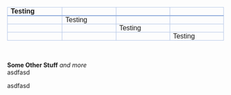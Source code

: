 <html xmlns:o="urn:schemas-microsoft-com:office:office"
xmlns:w="urn:schemas-microsoft-com:office:word"
xmlns:m="http://schemas.microsoft.com/office/2004/12/omml"
xmlns="http://www.w3.org/TR/REC-html40">

<head>
<meta http-equiv=Content-Type content="text/html; charset=utf-8">
<meta name=ProgId content=Word.Document>
<meta name=Generator content="Microsoft Word 15">
<meta name=Originator content="Microsoft Word 15">
<link rel=File-List href="Testing.fld/filelist.xml">
<!--[if gte mso 9]><xml>
 <o:DocumentProperties>
  <o:Author>Microsoft Office User</o:Author>
  <o:LastAuthor>Microsoft Office User</o:LastAuthor>
  <o:Revision>1</o:Revision>
  <o:TotalTime>2</o:TotalTime>
  <o:Created>2019-12-06T11:23:00Z</o:Created>
  <o:LastSaved>2019-12-06T11:25:00Z</o:LastSaved>
  <o:Pages>1</o:Pages>
  <o:Words>7</o:Words>
  <o:Characters>42</o:Characters>
  <o:Lines>1</o:Lines>
  <o:Paragraphs>1</o:Paragraphs>
  <o:CharactersWithSpaces>48</o:CharactersWithSpaces>
  <o:Version>16.00</o:Version>
 </o:DocumentProperties>
 <o:OfficeDocumentSettings>
  <o:AllowPNG/>
 </o:OfficeDocumentSettings>
</xml><![endif]-->
<link rel=dataStoreItem href="Testing.fld/item0001.xml"
target="Testing.fld/props002.xml">
<link rel=dataStoreItem href="Testing.fld/item0003.xml"
target="Testing.fld/props004.xml">
<link rel=dataStoreItem href="Testing.fld/item0005.xml"
target="Testing.fld/props006.xml">
<link rel=themeData href="Testing.fld/themedata.thmx">
<link rel=colorSchemeMapping href="Testing.fld/colorschememapping.xml">
<!--[if gte mso 9]><xml>
 <w:WordDocument>
  <w:SpellingState>Clean</w:SpellingState>
  <w:GrammarState>Clean</w:GrammarState>
  <w:TrackMoves>false</w:TrackMoves>
  <w:TrackFormatting/>
  <w:PunctuationKerning/>
  <w:ValidateAgainstSchemas/>
  <w:SaveIfXMLInvalid>false</w:SaveIfXMLInvalid>
  <w:IgnoreMixedContent>false</w:IgnoreMixedContent>
  <w:AlwaysShowPlaceholderText>false</w:AlwaysShowPlaceholderText>
  <w:DoNotPromoteQF/>
  <w:LidThemeOther>EN-US</w:LidThemeOther>
  <w:LidThemeAsian>X-NONE</w:LidThemeAsian>
  <w:LidThemeComplexScript>X-NONE</w:LidThemeComplexScript>
  <w:Compatibility>
   <w:BreakWrappedTables/>
   <w:SnapToGridInCell/>
   <w:WrapTextWithPunct/>
   <w:UseAsianBreakRules/>
   <w:DontGrowAutofit/>
   <w:SplitPgBreakAndParaMark/>
   <w:EnableOpenTypeKerning/>
   <w:DontFlipMirrorIndents/>
   <w:OverrideTableStyleHps/>
  </w:Compatibility>
  <m:mathPr>
   <m:mathFont m:val="Cambria Math"/>
   <m:brkBin m:val="before"/>
   <m:brkBinSub m:val="&#45;-"/>
   <m:smallFrac m:val="off"/>
   <m:dispDef/>
   <m:lMargin m:val="0"/>
   <m:rMargin m:val="0"/>
   <m:defJc m:val="centerGroup"/>
   <m:wrapIndent m:val="1440"/>
   <m:intLim m:val="subSup"/>
   <m:naryLim m:val="undOvr"/>
  </m:mathPr></w:WordDocument>
</xml><![endif]--><!--[if gte mso 9]><xml>
 <w:LatentStyles DefLockedState="false" DefUnhideWhenUsed="false"
  DefSemiHidden="false" DefQFormat="false" DefPriority="99"
  LatentStyleCount="376">
  <w:LsdException Locked="false" Priority="0" QFormat="true" Name="Normal"/>
  <w:LsdException Locked="false" Priority="9" QFormat="true" Name="heading 1"/>
  <w:LsdException Locked="false" Priority="9" SemiHidden="true"
   UnhideWhenUsed="true" QFormat="true" Name="heading 2"/>
  <w:LsdException Locked="false" Priority="9" SemiHidden="true"
   UnhideWhenUsed="true" QFormat="true" Name="heading 3"/>
  <w:LsdException Locked="false" Priority="9" SemiHidden="true"
   UnhideWhenUsed="true" QFormat="true" Name="heading 4"/>
  <w:LsdException Locked="false" Priority="9" SemiHidden="true"
   UnhideWhenUsed="true" QFormat="true" Name="heading 5"/>
  <w:LsdException Locked="false" Priority="9" SemiHidden="true"
   UnhideWhenUsed="true" QFormat="true" Name="heading 6"/>
  <w:LsdException Locked="false" Priority="9" SemiHidden="true"
   UnhideWhenUsed="true" QFormat="true" Name="heading 7"/>
  <w:LsdException Locked="false" Priority="9" SemiHidden="true"
   UnhideWhenUsed="true" QFormat="true" Name="heading 8"/>
  <w:LsdException Locked="false" Priority="9" SemiHidden="true"
   UnhideWhenUsed="true" QFormat="true" Name="heading 9"/>
  <w:LsdException Locked="false" SemiHidden="true" UnhideWhenUsed="true"
   Name="index 1"/>
  <w:LsdException Locked="false" SemiHidden="true" UnhideWhenUsed="true"
   Name="index 2"/>
  <w:LsdException Locked="false" SemiHidden="true" UnhideWhenUsed="true"
   Name="index 3"/>
  <w:LsdException Locked="false" SemiHidden="true" UnhideWhenUsed="true"
   Name="index 4"/>
  <w:LsdException Locked="false" SemiHidden="true" UnhideWhenUsed="true"
   Name="index 5"/>
  <w:LsdException Locked="false" SemiHidden="true" UnhideWhenUsed="true"
   Name="index 6"/>
  <w:LsdException Locked="false" SemiHidden="true" UnhideWhenUsed="true"
   Name="index 7"/>
  <w:LsdException Locked="false" SemiHidden="true" UnhideWhenUsed="true"
   Name="index 8"/>
  <w:LsdException Locked="false" SemiHidden="true" UnhideWhenUsed="true"
   Name="index 9"/>
  <w:LsdException Locked="false" Priority="39" SemiHidden="true"
   UnhideWhenUsed="true" Name="toc 1"/>
  <w:LsdException Locked="false" Priority="39" SemiHidden="true"
   UnhideWhenUsed="true" Name="toc 2"/>
  <w:LsdException Locked="false" Priority="39" SemiHidden="true"
   UnhideWhenUsed="true" Name="toc 3"/>
  <w:LsdException Locked="false" Priority="39" SemiHidden="true"
   UnhideWhenUsed="true" Name="toc 4"/>
  <w:LsdException Locked="false" Priority="39" SemiHidden="true"
   UnhideWhenUsed="true" Name="toc 5"/>
  <w:LsdException Locked="false" Priority="39" SemiHidden="true"
   UnhideWhenUsed="true" Name="toc 6"/>
  <w:LsdException Locked="false" Priority="39" SemiHidden="true"
   UnhideWhenUsed="true" Name="toc 7"/>
  <w:LsdException Locked="false" Priority="39" SemiHidden="true"
   UnhideWhenUsed="true" Name="toc 8"/>
  <w:LsdException Locked="false" Priority="39" SemiHidden="true"
   UnhideWhenUsed="true" Name="toc 9"/>
  <w:LsdException Locked="false" SemiHidden="true" UnhideWhenUsed="true"
   Name="Normal Indent"/>
  <w:LsdException Locked="false" SemiHidden="true" UnhideWhenUsed="true"
   Name="footnote text"/>
  <w:LsdException Locked="false" SemiHidden="true" UnhideWhenUsed="true"
   Name="annotation text"/>
  <w:LsdException Locked="false" SemiHidden="true" UnhideWhenUsed="true"
   Name="header"/>
  <w:LsdException Locked="false" SemiHidden="true" UnhideWhenUsed="true"
   Name="footer"/>
  <w:LsdException Locked="false" SemiHidden="true" UnhideWhenUsed="true"
   Name="index heading"/>
  <w:LsdException Locked="false" Priority="35" SemiHidden="true"
   UnhideWhenUsed="true" QFormat="true" Name="caption"/>
  <w:LsdException Locked="false" SemiHidden="true" UnhideWhenUsed="true"
   Name="table of figures"/>
  <w:LsdException Locked="false" SemiHidden="true" UnhideWhenUsed="true"
   Name="envelope address"/>
  <w:LsdException Locked="false" SemiHidden="true" UnhideWhenUsed="true"
   Name="envelope return"/>
  <w:LsdException Locked="false" SemiHidden="true" UnhideWhenUsed="true"
   Name="footnote reference"/>
  <w:LsdException Locked="false" SemiHidden="true" UnhideWhenUsed="true"
   Name="annotation reference"/>
  <w:LsdException Locked="false" SemiHidden="true" UnhideWhenUsed="true"
   Name="line number"/>
  <w:LsdException Locked="false" SemiHidden="true" UnhideWhenUsed="true"
   Name="page number"/>
  <w:LsdException Locked="false" SemiHidden="true" UnhideWhenUsed="true"
   Name="endnote reference"/>
  <w:LsdException Locked="false" SemiHidden="true" UnhideWhenUsed="true"
   Name="endnote text"/>
  <w:LsdException Locked="false" SemiHidden="true" UnhideWhenUsed="true"
   Name="table of authorities"/>
  <w:LsdException Locked="false" SemiHidden="true" UnhideWhenUsed="true"
   Name="macro"/>
  <w:LsdException Locked="false" SemiHidden="true" UnhideWhenUsed="true"
   Name="toa heading"/>
  <w:LsdException Locked="false" SemiHidden="true" UnhideWhenUsed="true"
   Name="List"/>
  <w:LsdException Locked="false" SemiHidden="true" UnhideWhenUsed="true"
   Name="List Bullet"/>
  <w:LsdException Locked="false" SemiHidden="true" UnhideWhenUsed="true"
   Name="List Number"/>
  <w:LsdException Locked="false" SemiHidden="true" UnhideWhenUsed="true"
   Name="List 2"/>
  <w:LsdException Locked="false" SemiHidden="true" UnhideWhenUsed="true"
   Name="List 3"/>
  <w:LsdException Locked="false" SemiHidden="true" UnhideWhenUsed="true"
   Name="List 4"/>
  <w:LsdException Locked="false" SemiHidden="true" UnhideWhenUsed="true"
   Name="List 5"/>
  <w:LsdException Locked="false" SemiHidden="true" UnhideWhenUsed="true"
   Name="List Bullet 2"/>
  <w:LsdException Locked="false" SemiHidden="true" UnhideWhenUsed="true"
   Name="List Bullet 3"/>
  <w:LsdException Locked="false" SemiHidden="true" UnhideWhenUsed="true"
   Name="List Bullet 4"/>
  <w:LsdException Locked="false" SemiHidden="true" UnhideWhenUsed="true"
   Name="List Bullet 5"/>
  <w:LsdException Locked="false" SemiHidden="true" UnhideWhenUsed="true"
   Name="List Number 2"/>
  <w:LsdException Locked="false" SemiHidden="true" UnhideWhenUsed="true"
   Name="List Number 3"/>
  <w:LsdException Locked="false" SemiHidden="true" UnhideWhenUsed="true"
   Name="List Number 4"/>
  <w:LsdException Locked="false" SemiHidden="true" UnhideWhenUsed="true"
   Name="List Number 5"/>
  <w:LsdException Locked="false" Priority="10" QFormat="true" Name="Title"/>
  <w:LsdException Locked="false" SemiHidden="true" UnhideWhenUsed="true"
   Name="Closing"/>
  <w:LsdException Locked="false" SemiHidden="true" UnhideWhenUsed="true"
   Name="Signature"/>
  <w:LsdException Locked="false" Priority="1" SemiHidden="true"
   UnhideWhenUsed="true" Name="Default Paragraph Font"/>
  <w:LsdException Locked="false" SemiHidden="true" UnhideWhenUsed="true"
   Name="Body Text"/>
  <w:LsdException Locked="false" SemiHidden="true" UnhideWhenUsed="true"
   Name="Body Text Indent"/>
  <w:LsdException Locked="false" SemiHidden="true" UnhideWhenUsed="true"
   Name="List Continue"/>
  <w:LsdException Locked="false" SemiHidden="true" UnhideWhenUsed="true"
   Name="List Continue 2"/>
  <w:LsdException Locked="false" SemiHidden="true" UnhideWhenUsed="true"
   Name="List Continue 3"/>
  <w:LsdException Locked="false" SemiHidden="true" UnhideWhenUsed="true"
   Name="List Continue 4"/>
  <w:LsdException Locked="false" SemiHidden="true" UnhideWhenUsed="true"
   Name="List Continue 5"/>
  <w:LsdException Locked="false" SemiHidden="true" UnhideWhenUsed="true"
   Name="Message Header"/>
  <w:LsdException Locked="false" Priority="11" QFormat="true" Name="Subtitle"/>
  <w:LsdException Locked="false" SemiHidden="true" UnhideWhenUsed="true"
   Name="Salutation"/>
  <w:LsdException Locked="false" SemiHidden="true" UnhideWhenUsed="true"
   Name="Date"/>
  <w:LsdException Locked="false" SemiHidden="true" UnhideWhenUsed="true"
   Name="Body Text First Indent"/>
  <w:LsdException Locked="false" SemiHidden="true" UnhideWhenUsed="true"
   Name="Body Text First Indent 2"/>
  <w:LsdException Locked="false" SemiHidden="true" UnhideWhenUsed="true"
   Name="Note Heading"/>
  <w:LsdException Locked="false" SemiHidden="true" UnhideWhenUsed="true"
   Name="Body Text 2"/>
  <w:LsdException Locked="false" SemiHidden="true" UnhideWhenUsed="true"
   Name="Body Text 3"/>
  <w:LsdException Locked="false" SemiHidden="true" UnhideWhenUsed="true"
   Name="Body Text Indent 2"/>
  <w:LsdException Locked="false" SemiHidden="true" UnhideWhenUsed="true"
   Name="Body Text Indent 3"/>
  <w:LsdException Locked="false" SemiHidden="true" UnhideWhenUsed="true"
   Name="Block Text"/>
  <w:LsdException Locked="false" SemiHidden="true" UnhideWhenUsed="true"
   Name="Hyperlink"/>
  <w:LsdException Locked="false" SemiHidden="true" UnhideWhenUsed="true"
   Name="FollowedHyperlink"/>
  <w:LsdException Locked="false" Priority="22" QFormat="true" Name="Strong"/>
  <w:LsdException Locked="false" Priority="20" QFormat="true" Name="Emphasis"/>
  <w:LsdException Locked="false" SemiHidden="true" UnhideWhenUsed="true"
   Name="Document Map"/>
  <w:LsdException Locked="false" SemiHidden="true" UnhideWhenUsed="true"
   Name="Plain Text"/>
  <w:LsdException Locked="false" SemiHidden="true" UnhideWhenUsed="true"
   Name="E-mail Signature"/>
  <w:LsdException Locked="false" SemiHidden="true" UnhideWhenUsed="true"
   Name="HTML Top of Form"/>
  <w:LsdException Locked="false" SemiHidden="true" UnhideWhenUsed="true"
   Name="HTML Bottom of Form"/>
  <w:LsdException Locked="false" SemiHidden="true" UnhideWhenUsed="true"
   Name="Normal (Web)"/>
  <w:LsdException Locked="false" SemiHidden="true" UnhideWhenUsed="true"
   Name="HTML Acronym"/>
  <w:LsdException Locked="false" SemiHidden="true" UnhideWhenUsed="true"
   Name="HTML Address"/>
  <w:LsdException Locked="false" SemiHidden="true" UnhideWhenUsed="true"
   Name="HTML Cite"/>
  <w:LsdException Locked="false" SemiHidden="true" UnhideWhenUsed="true"
   Name="HTML Code"/>
  <w:LsdException Locked="false" SemiHidden="true" UnhideWhenUsed="true"
   Name="HTML Definition"/>
  <w:LsdException Locked="false" SemiHidden="true" UnhideWhenUsed="true"
   Name="HTML Keyboard"/>
  <w:LsdException Locked="false" SemiHidden="true" UnhideWhenUsed="true"
   Name="HTML Preformatted"/>
  <w:LsdException Locked="false" SemiHidden="true" UnhideWhenUsed="true"
   Name="HTML Sample"/>
  <w:LsdException Locked="false" SemiHidden="true" UnhideWhenUsed="true"
   Name="HTML Typewriter"/>
  <w:LsdException Locked="false" SemiHidden="true" UnhideWhenUsed="true"
   Name="HTML Variable"/>
  <w:LsdException Locked="false" SemiHidden="true" UnhideWhenUsed="true"
   Name="Normal Table"/>
  <w:LsdException Locked="false" SemiHidden="true" UnhideWhenUsed="true"
   Name="annotation subject"/>
  <w:LsdException Locked="false" SemiHidden="true" UnhideWhenUsed="true"
   Name="No List"/>
  <w:LsdException Locked="false" SemiHidden="true" UnhideWhenUsed="true"
   Name="Outline List 1"/>
  <w:LsdException Locked="false" SemiHidden="true" UnhideWhenUsed="true"
   Name="Outline List 2"/>
  <w:LsdException Locked="false" SemiHidden="true" UnhideWhenUsed="true"
   Name="Outline List 3"/>
  <w:LsdException Locked="false" SemiHidden="true" UnhideWhenUsed="true"
   Name="Table Simple 1"/>
  <w:LsdException Locked="false" SemiHidden="true" UnhideWhenUsed="true"
   Name="Table Simple 2"/>
  <w:LsdException Locked="false" SemiHidden="true" UnhideWhenUsed="true"
   Name="Table Simple 3"/>
  <w:LsdException Locked="false" SemiHidden="true" UnhideWhenUsed="true"
   Name="Table Classic 1"/>
  <w:LsdException Locked="false" SemiHidden="true" UnhideWhenUsed="true"
   Name="Table Classic 2"/>
  <w:LsdException Locked="false" SemiHidden="true" UnhideWhenUsed="true"
   Name="Table Classic 3"/>
  <w:LsdException Locked="false" SemiHidden="true" UnhideWhenUsed="true"
   Name="Table Classic 4"/>
  <w:LsdException Locked="false" SemiHidden="true" UnhideWhenUsed="true"
   Name="Table Colorful 1"/>
  <w:LsdException Locked="false" SemiHidden="true" UnhideWhenUsed="true"
   Name="Table Colorful 2"/>
  <w:LsdException Locked="false" SemiHidden="true" UnhideWhenUsed="true"
   Name="Table Colorful 3"/>
  <w:LsdException Locked="false" SemiHidden="true" UnhideWhenUsed="true"
   Name="Table Columns 1"/>
  <w:LsdException Locked="false" SemiHidden="true" UnhideWhenUsed="true"
   Name="Table Columns 2"/>
  <w:LsdException Locked="false" SemiHidden="true" UnhideWhenUsed="true"
   Name="Table Columns 3"/>
  <w:LsdException Locked="false" SemiHidden="true" UnhideWhenUsed="true"
   Name="Table Columns 4"/>
  <w:LsdException Locked="false" SemiHidden="true" UnhideWhenUsed="true"
   Name="Table Columns 5"/>
  <w:LsdException Locked="false" SemiHidden="true" UnhideWhenUsed="true"
   Name="Table Grid 1"/>
  <w:LsdException Locked="false" SemiHidden="true" UnhideWhenUsed="true"
   Name="Table Grid 2"/>
  <w:LsdException Locked="false" SemiHidden="true" UnhideWhenUsed="true"
   Name="Table Grid 3"/>
  <w:LsdException Locked="false" SemiHidden="true" UnhideWhenUsed="true"
   Name="Table Grid 4"/>
  <w:LsdException Locked="false" SemiHidden="true" UnhideWhenUsed="true"
   Name="Table Grid 5"/>
  <w:LsdException Locked="false" SemiHidden="true" UnhideWhenUsed="true"
   Name="Table Grid 6"/>
  <w:LsdException Locked="false" SemiHidden="true" UnhideWhenUsed="true"
   Name="Table Grid 7"/>
  <w:LsdException Locked="false" SemiHidden="true" UnhideWhenUsed="true"
   Name="Table Grid 8"/>
  <w:LsdException Locked="false" SemiHidden="true" UnhideWhenUsed="true"
   Name="Table List 1"/>
  <w:LsdException Locked="false" SemiHidden="true" UnhideWhenUsed="true"
   Name="Table List 2"/>
  <w:LsdException Locked="false" SemiHidden="true" UnhideWhenUsed="true"
   Name="Table List 3"/>
  <w:LsdException Locked="false" SemiHidden="true" UnhideWhenUsed="true"
   Name="Table List 4"/>
  <w:LsdException Locked="false" SemiHidden="true" UnhideWhenUsed="true"
   Name="Table List 5"/>
  <w:LsdException Locked="false" SemiHidden="true" UnhideWhenUsed="true"
   Name="Table List 6"/>
  <w:LsdException Locked="false" SemiHidden="true" UnhideWhenUsed="true"
   Name="Table List 7"/>
  <w:LsdException Locked="false" SemiHidden="true" UnhideWhenUsed="true"
   Name="Table List 8"/>
  <w:LsdException Locked="false" SemiHidden="true" UnhideWhenUsed="true"
   Name="Table 3D effects 1"/>
  <w:LsdException Locked="false" SemiHidden="true" UnhideWhenUsed="true"
   Name="Table 3D effects 2"/>
  <w:LsdException Locked="false" SemiHidden="true" UnhideWhenUsed="true"
   Name="Table 3D effects 3"/>
  <w:LsdException Locked="false" SemiHidden="true" UnhideWhenUsed="true"
   Name="Table Contemporary"/>
  <w:LsdException Locked="false" SemiHidden="true" UnhideWhenUsed="true"
   Name="Table Elegant"/>
  <w:LsdException Locked="false" SemiHidden="true" UnhideWhenUsed="true"
   Name="Table Professional"/>
  <w:LsdException Locked="false" SemiHidden="true" UnhideWhenUsed="true"
   Name="Table Subtle 1"/>
  <w:LsdException Locked="false" SemiHidden="true" UnhideWhenUsed="true"
   Name="Table Subtle 2"/>
  <w:LsdException Locked="false" SemiHidden="true" UnhideWhenUsed="true"
   Name="Table Web 1"/>
  <w:LsdException Locked="false" SemiHidden="true" UnhideWhenUsed="true"
   Name="Table Web 2"/>
  <w:LsdException Locked="false" SemiHidden="true" UnhideWhenUsed="true"
   Name="Table Web 3"/>
  <w:LsdException Locked="false" SemiHidden="true" UnhideWhenUsed="true"
   Name="Balloon Text"/>
  <w:LsdException Locked="false" Priority="39" Name="Table Grid"/>
  <w:LsdException Locked="false" SemiHidden="true" UnhideWhenUsed="true"
   Name="Table Theme"/>
  <w:LsdException Locked="false" SemiHidden="true" Name="Placeholder Text"/>
  <w:LsdException Locked="false" Priority="1" QFormat="true" Name="No Spacing"/>
  <w:LsdException Locked="false" Priority="60" Name="Light Shading"/>
  <w:LsdException Locked="false" Priority="61" Name="Light List"/>
  <w:LsdException Locked="false" Priority="62" Name="Light Grid"/>
  <w:LsdException Locked="false" Priority="63" Name="Medium Shading 1"/>
  <w:LsdException Locked="false" Priority="64" Name="Medium Shading 2"/>
  <w:LsdException Locked="false" Priority="65" Name="Medium List 1"/>
  <w:LsdException Locked="false" Priority="66" Name="Medium List 2"/>
  <w:LsdException Locked="false" Priority="67" Name="Medium Grid 1"/>
  <w:LsdException Locked="false" Priority="68" Name="Medium Grid 2"/>
  <w:LsdException Locked="false" Priority="69" Name="Medium Grid 3"/>
  <w:LsdException Locked="false" Priority="70" Name="Dark List"/>
  <w:LsdException Locked="false" Priority="71" Name="Colorful Shading"/>
  <w:LsdException Locked="false" Priority="72" Name="Colorful List"/>
  <w:LsdException Locked="false" Priority="73" Name="Colorful Grid"/>
  <w:LsdException Locked="false" Priority="60" Name="Light Shading Accent 1"/>
  <w:LsdException Locked="false" Priority="61" Name="Light List Accent 1"/>
  <w:LsdException Locked="false" Priority="62" Name="Light Grid Accent 1"/>
  <w:LsdException Locked="false" Priority="63" Name="Medium Shading 1 Accent 1"/>
  <w:LsdException Locked="false" Priority="64" Name="Medium Shading 2 Accent 1"/>
  <w:LsdException Locked="false" Priority="65" Name="Medium List 1 Accent 1"/>
  <w:LsdException Locked="false" SemiHidden="true" Name="Revision"/>
  <w:LsdException Locked="false" Priority="34" QFormat="true"
   Name="List Paragraph"/>
  <w:LsdException Locked="false" Priority="29" QFormat="true" Name="Quote"/>
  <w:LsdException Locked="false" Priority="30" QFormat="true"
   Name="Intense Quote"/>
  <w:LsdException Locked="false" Priority="66" Name="Medium List 2 Accent 1"/>
  <w:LsdException Locked="false" Priority="67" Name="Medium Grid 1 Accent 1"/>
  <w:LsdException Locked="false" Priority="68" Name="Medium Grid 2 Accent 1"/>
  <w:LsdException Locked="false" Priority="69" Name="Medium Grid 3 Accent 1"/>
  <w:LsdException Locked="false" Priority="70" Name="Dark List Accent 1"/>
  <w:LsdException Locked="false" Priority="71" Name="Colorful Shading Accent 1"/>
  <w:LsdException Locked="false" Priority="72" Name="Colorful List Accent 1"/>
  <w:LsdException Locked="false" Priority="73" Name="Colorful Grid Accent 1"/>
  <w:LsdException Locked="false" Priority="60" Name="Light Shading Accent 2"/>
  <w:LsdException Locked="false" Priority="61" Name="Light List Accent 2"/>
  <w:LsdException Locked="false" Priority="62" Name="Light Grid Accent 2"/>
  <w:LsdException Locked="false" Priority="63" Name="Medium Shading 1 Accent 2"/>
  <w:LsdException Locked="false" Priority="64" Name="Medium Shading 2 Accent 2"/>
  <w:LsdException Locked="false" Priority="65" Name="Medium List 1 Accent 2"/>
  <w:LsdException Locked="false" Priority="66" Name="Medium List 2 Accent 2"/>
  <w:LsdException Locked="false" Priority="67" Name="Medium Grid 1 Accent 2"/>
  <w:LsdException Locked="false" Priority="68" Name="Medium Grid 2 Accent 2"/>
  <w:LsdException Locked="false" Priority="69" Name="Medium Grid 3 Accent 2"/>
  <w:LsdException Locked="false" Priority="70" Name="Dark List Accent 2"/>
  <w:LsdException Locked="false" Priority="71" Name="Colorful Shading Accent 2"/>
  <w:LsdException Locked="false" Priority="72" Name="Colorful List Accent 2"/>
  <w:LsdException Locked="false" Priority="73" Name="Colorful Grid Accent 2"/>
  <w:LsdException Locked="false" Priority="60" Name="Light Shading Accent 3"/>
  <w:LsdException Locked="false" Priority="61" Name="Light List Accent 3"/>
  <w:LsdException Locked="false" Priority="62" Name="Light Grid Accent 3"/>
  <w:LsdException Locked="false" Priority="63" Name="Medium Shading 1 Accent 3"/>
  <w:LsdException Locked="false" Priority="64" Name="Medium Shading 2 Accent 3"/>
  <w:LsdException Locked="false" Priority="65" Name="Medium List 1 Accent 3"/>
  <w:LsdException Locked="false" Priority="66" Name="Medium List 2 Accent 3"/>
  <w:LsdException Locked="false" Priority="67" Name="Medium Grid 1 Accent 3"/>
  <w:LsdException Locked="false" Priority="68" Name="Medium Grid 2 Accent 3"/>
  <w:LsdException Locked="false" Priority="69" Name="Medium Grid 3 Accent 3"/>
  <w:LsdException Locked="false" Priority="70" Name="Dark List Accent 3"/>
  <w:LsdException Locked="false" Priority="71" Name="Colorful Shading Accent 3"/>
  <w:LsdException Locked="false" Priority="72" Name="Colorful List Accent 3"/>
  <w:LsdException Locked="false" Priority="73" Name="Colorful Grid Accent 3"/>
  <w:LsdException Locked="false" Priority="60" Name="Light Shading Accent 4"/>
  <w:LsdException Locked="false" Priority="61" Name="Light List Accent 4"/>
  <w:LsdException Locked="false" Priority="62" Name="Light Grid Accent 4"/>
  <w:LsdException Locked="false" Priority="63" Name="Medium Shading 1 Accent 4"/>
  <w:LsdException Locked="false" Priority="64" Name="Medium Shading 2 Accent 4"/>
  <w:LsdException Locked="false" Priority="65" Name="Medium List 1 Accent 4"/>
  <w:LsdException Locked="false" Priority="66" Name="Medium List 2 Accent 4"/>
  <w:LsdException Locked="false" Priority="67" Name="Medium Grid 1 Accent 4"/>
  <w:LsdException Locked="false" Priority="68" Name="Medium Grid 2 Accent 4"/>
  <w:LsdException Locked="false" Priority="69" Name="Medium Grid 3 Accent 4"/>
  <w:LsdException Locked="false" Priority="70" Name="Dark List Accent 4"/>
  <w:LsdException Locked="false" Priority="71" Name="Colorful Shading Accent 4"/>
  <w:LsdException Locked="false" Priority="72" Name="Colorful List Accent 4"/>
  <w:LsdException Locked="false" Priority="73" Name="Colorful Grid Accent 4"/>
  <w:LsdException Locked="false" Priority="60" Name="Light Shading Accent 5"/>
  <w:LsdException Locked="false" Priority="61" Name="Light List Accent 5"/>
  <w:LsdException Locked="false" Priority="62" Name="Light Grid Accent 5"/>
  <w:LsdException Locked="false" Priority="63" Name="Medium Shading 1 Accent 5"/>
  <w:LsdException Locked="false" Priority="64" Name="Medium Shading 2 Accent 5"/>
  <w:LsdException Locked="false" Priority="65" Name="Medium List 1 Accent 5"/>
  <w:LsdException Locked="false" Priority="66" Name="Medium List 2 Accent 5"/>
  <w:LsdException Locked="false" Priority="67" Name="Medium Grid 1 Accent 5"/>
  <w:LsdException Locked="false" Priority="68" Name="Medium Grid 2 Accent 5"/>
  <w:LsdException Locked="false" Priority="69" Name="Medium Grid 3 Accent 5"/>
  <w:LsdException Locked="false" Priority="70" Name="Dark List Accent 5"/>
  <w:LsdException Locked="false" Priority="71" Name="Colorful Shading Accent 5"/>
  <w:LsdException Locked="false" Priority="72" Name="Colorful List Accent 5"/>
  <w:LsdException Locked="false" Priority="73" Name="Colorful Grid Accent 5"/>
  <w:LsdException Locked="false" Priority="60" Name="Light Shading Accent 6"/>
  <w:LsdException Locked="false" Priority="61" Name="Light List Accent 6"/>
  <w:LsdException Locked="false" Priority="62" Name="Light Grid Accent 6"/>
  <w:LsdException Locked="false" Priority="63" Name="Medium Shading 1 Accent 6"/>
  <w:LsdException Locked="false" Priority="64" Name="Medium Shading 2 Accent 6"/>
  <w:LsdException Locked="false" Priority="65" Name="Medium List 1 Accent 6"/>
  <w:LsdException Locked="false" Priority="66" Name="Medium List 2 Accent 6"/>
  <w:LsdException Locked="false" Priority="67" Name="Medium Grid 1 Accent 6"/>
  <w:LsdException Locked="false" Priority="68" Name="Medium Grid 2 Accent 6"/>
  <w:LsdException Locked="false" Priority="69" Name="Medium Grid 3 Accent 6"/>
  <w:LsdException Locked="false" Priority="70" Name="Dark List Accent 6"/>
  <w:LsdException Locked="false" Priority="71" Name="Colorful Shading Accent 6"/>
  <w:LsdException Locked="false" Priority="72" Name="Colorful List Accent 6"/>
  <w:LsdException Locked="false" Priority="73" Name="Colorful Grid Accent 6"/>
  <w:LsdException Locked="false" Priority="19" QFormat="true"
   Name="Subtle Emphasis"/>
  <w:LsdException Locked="false" Priority="21" QFormat="true"
   Name="Intense Emphasis"/>
  <w:LsdException Locked="false" Priority="31" QFormat="true"
   Name="Subtle Reference"/>
  <w:LsdException Locked="false" Priority="32" QFormat="true"
   Name="Intense Reference"/>
  <w:LsdException Locked="false" Priority="33" QFormat="true" Name="Book Title"/>
  <w:LsdException Locked="false" Priority="37" SemiHidden="true"
   UnhideWhenUsed="true" Name="Bibliography"/>
  <w:LsdException Locked="false" Priority="39" SemiHidden="true"
   UnhideWhenUsed="true" QFormat="true" Name="TOC Heading"/>
  <w:LsdException Locked="false" Priority="41" Name="Plain Table 1"/>
  <w:LsdException Locked="false" Priority="42" Name="Plain Table 2"/>
  <w:LsdException Locked="false" Priority="43" Name="Plain Table 3"/>
  <w:LsdException Locked="false" Priority="44" Name="Plain Table 4"/>
  <w:LsdException Locked="false" Priority="45" Name="Plain Table 5"/>
  <w:LsdException Locked="false" Priority="40" Name="Grid Table Light"/>
  <w:LsdException Locked="false" Priority="46" Name="Grid Table 1 Light"/>
  <w:LsdException Locked="false" Priority="47" Name="Grid Table 2"/>
  <w:LsdException Locked="false" Priority="48" Name="Grid Table 3"/>
  <w:LsdException Locked="false" Priority="49" Name="Grid Table 4"/>
  <w:LsdException Locked="false" Priority="50" Name="Grid Table 5 Dark"/>
  <w:LsdException Locked="false" Priority="51" Name="Grid Table 6 Colorful"/>
  <w:LsdException Locked="false" Priority="52" Name="Grid Table 7 Colorful"/>
  <w:LsdException Locked="false" Priority="46"
   Name="Grid Table 1 Light Accent 1"/>
  <w:LsdException Locked="false" Priority="47" Name="Grid Table 2 Accent 1"/>
  <w:LsdException Locked="false" Priority="48" Name="Grid Table 3 Accent 1"/>
  <w:LsdException Locked="false" Priority="49" Name="Grid Table 4 Accent 1"/>
  <w:LsdException Locked="false" Priority="50" Name="Grid Table 5 Dark Accent 1"/>
  <w:LsdException Locked="false" Priority="51"
   Name="Grid Table 6 Colorful Accent 1"/>
  <w:LsdException Locked="false" Priority="52"
   Name="Grid Table 7 Colorful Accent 1"/>
  <w:LsdException Locked="false" Priority="46"
   Name="Grid Table 1 Light Accent 2"/>
  <w:LsdException Locked="false" Priority="47" Name="Grid Table 2 Accent 2"/>
  <w:LsdException Locked="false" Priority="48" Name="Grid Table 3 Accent 2"/>
  <w:LsdException Locked="false" Priority="49" Name="Grid Table 4 Accent 2"/>
  <w:LsdException Locked="false" Priority="50" Name="Grid Table 5 Dark Accent 2"/>
  <w:LsdException Locked="false" Priority="51"
   Name="Grid Table 6 Colorful Accent 2"/>
  <w:LsdException Locked="false" Priority="52"
   Name="Grid Table 7 Colorful Accent 2"/>
  <w:LsdException Locked="false" Priority="46"
   Name="Grid Table 1 Light Accent 3"/>
  <w:LsdException Locked="false" Priority="47" Name="Grid Table 2 Accent 3"/>
  <w:LsdException Locked="false" Priority="48" Name="Grid Table 3 Accent 3"/>
  <w:LsdException Locked="false" Priority="49" Name="Grid Table 4 Accent 3"/>
  <w:LsdException Locked="false" Priority="50" Name="Grid Table 5 Dark Accent 3"/>
  <w:LsdException Locked="false" Priority="51"
   Name="Grid Table 6 Colorful Accent 3"/>
  <w:LsdException Locked="false" Priority="52"
   Name="Grid Table 7 Colorful Accent 3"/>
  <w:LsdException Locked="false" Priority="46"
   Name="Grid Table 1 Light Accent 4"/>
  <w:LsdException Locked="false" Priority="47" Name="Grid Table 2 Accent 4"/>
  <w:LsdException Locked="false" Priority="48" Name="Grid Table 3 Accent 4"/>
  <w:LsdException Locked="false" Priority="49" Name="Grid Table 4 Accent 4"/>
  <w:LsdException Locked="false" Priority="50" Name="Grid Table 5 Dark Accent 4"/>
  <w:LsdException Locked="false" Priority="51"
   Name="Grid Table 6 Colorful Accent 4"/>
  <w:LsdException Locked="false" Priority="52"
   Name="Grid Table 7 Colorful Accent 4"/>
  <w:LsdException Locked="false" Priority="46"
   Name="Grid Table 1 Light Accent 5"/>
  <w:LsdException Locked="false" Priority="47" Name="Grid Table 2 Accent 5"/>
  <w:LsdException Locked="false" Priority="48" Name="Grid Table 3 Accent 5"/>
  <w:LsdException Locked="false" Priority="49" Name="Grid Table 4 Accent 5"/>
  <w:LsdException Locked="false" Priority="50" Name="Grid Table 5 Dark Accent 5"/>
  <w:LsdException Locked="false" Priority="51"
   Name="Grid Table 6 Colorful Accent 5"/>
  <w:LsdException Locked="false" Priority="52"
   Name="Grid Table 7 Colorful Accent 5"/>
  <w:LsdException Locked="false" Priority="46"
   Name="Grid Table 1 Light Accent 6"/>
  <w:LsdException Locked="false" Priority="47" Name="Grid Table 2 Accent 6"/>
  <w:LsdException Locked="false" Priority="48" Name="Grid Table 3 Accent 6"/>
  <w:LsdException Locked="false" Priority="49" Name="Grid Table 4 Accent 6"/>
  <w:LsdException Locked="false" Priority="50" Name="Grid Table 5 Dark Accent 6"/>
  <w:LsdException Locked="false" Priority="51"
   Name="Grid Table 6 Colorful Accent 6"/>
  <w:LsdException Locked="false" Priority="52"
   Name="Grid Table 7 Colorful Accent 6"/>
  <w:LsdException Locked="false" Priority="46" Name="List Table 1 Light"/>
  <w:LsdException Locked="false" Priority="47" Name="List Table 2"/>
  <w:LsdException Locked="false" Priority="48" Name="List Table 3"/>
  <w:LsdException Locked="false" Priority="49" Name="List Table 4"/>
  <w:LsdException Locked="false" Priority="50" Name="List Table 5 Dark"/>
  <w:LsdException Locked="false" Priority="51" Name="List Table 6 Colorful"/>
  <w:LsdException Locked="false" Priority="52" Name="List Table 7 Colorful"/>
  <w:LsdException Locked="false" Priority="46"
   Name="List Table 1 Light Accent 1"/>
  <w:LsdException Locked="false" Priority="47" Name="List Table 2 Accent 1"/>
  <w:LsdException Locked="false" Priority="48" Name="List Table 3 Accent 1"/>
  <w:LsdException Locked="false" Priority="49" Name="List Table 4 Accent 1"/>
  <w:LsdException Locked="false" Priority="50" Name="List Table 5 Dark Accent 1"/>
  <w:LsdException Locked="false" Priority="51"
   Name="List Table 6 Colorful Accent 1"/>
  <w:LsdException Locked="false" Priority="52"
   Name="List Table 7 Colorful Accent 1"/>
  <w:LsdException Locked="false" Priority="46"
   Name="List Table 1 Light Accent 2"/>
  <w:LsdException Locked="false" Priority="47" Name="List Table 2 Accent 2"/>
  <w:LsdException Locked="false" Priority="48" Name="List Table 3 Accent 2"/>
  <w:LsdException Locked="false" Priority="49" Name="List Table 4 Accent 2"/>
  <w:LsdException Locked="false" Priority="50" Name="List Table 5 Dark Accent 2"/>
  <w:LsdException Locked="false" Priority="51"
   Name="List Table 6 Colorful Accent 2"/>
  <w:LsdException Locked="false" Priority="52"
   Name="List Table 7 Colorful Accent 2"/>
  <w:LsdException Locked="false" Priority="46"
   Name="List Table 1 Light Accent 3"/>
  <w:LsdException Locked="false" Priority="47" Name="List Table 2 Accent 3"/>
  <w:LsdException Locked="false" Priority="48" Name="List Table 3 Accent 3"/>
  <w:LsdException Locked="false" Priority="49" Name="List Table 4 Accent 3"/>
  <w:LsdException Locked="false" Priority="50" Name="List Table 5 Dark Accent 3"/>
  <w:LsdException Locked="false" Priority="51"
   Name="List Table 6 Colorful Accent 3"/>
  <w:LsdException Locked="false" Priority="52"
   Name="List Table 7 Colorful Accent 3"/>
  <w:LsdException Locked="false" Priority="46"
   Name="List Table 1 Light Accent 4"/>
  <w:LsdException Locked="false" Priority="47" Name="List Table 2 Accent 4"/>
  <w:LsdException Locked="false" Priority="48" Name="List Table 3 Accent 4"/>
  <w:LsdException Locked="false" Priority="49" Name="List Table 4 Accent 4"/>
  <w:LsdException Locked="false" Priority="50" Name="List Table 5 Dark Accent 4"/>
  <w:LsdException Locked="false" Priority="51"
   Name="List Table 6 Colorful Accent 4"/>
  <w:LsdException Locked="false" Priority="52"
   Name="List Table 7 Colorful Accent 4"/>
  <w:LsdException Locked="false" Priority="46"
   Name="List Table 1 Light Accent 5"/>
  <w:LsdException Locked="false" Priority="47" Name="List Table 2 Accent 5"/>
  <w:LsdException Locked="false" Priority="48" Name="List Table 3 Accent 5"/>
  <w:LsdException Locked="false" Priority="49" Name="List Table 4 Accent 5"/>
  <w:LsdException Locked="false" Priority="50" Name="List Table 5 Dark Accent 5"/>
  <w:LsdException Locked="false" Priority="51"
   Name="List Table 6 Colorful Accent 5"/>
  <w:LsdException Locked="false" Priority="52"
   Name="List Table 7 Colorful Accent 5"/>
  <w:LsdException Locked="false" Priority="46"
   Name="List Table 1 Light Accent 6"/>
  <w:LsdException Locked="false" Priority="47" Name="List Table 2 Accent 6"/>
  <w:LsdException Locked="false" Priority="48" Name="List Table 3 Accent 6"/>
  <w:LsdException Locked="false" Priority="49" Name="List Table 4 Accent 6"/>
  <w:LsdException Locked="false" Priority="50" Name="List Table 5 Dark Accent 6"/>
  <w:LsdException Locked="false" Priority="51"
   Name="List Table 6 Colorful Accent 6"/>
  <w:LsdException Locked="false" Priority="52"
   Name="List Table 7 Colorful Accent 6"/>
  <w:LsdException Locked="false" SemiHidden="true" UnhideWhenUsed="true"
   Name="Mention"/>
  <w:LsdException Locked="false" SemiHidden="true" UnhideWhenUsed="true"
   Name="Smart Hyperlink"/>
  <w:LsdException Locked="false" SemiHidden="true" UnhideWhenUsed="true"
   Name="Hashtag"/>
  <w:LsdException Locked="false" SemiHidden="true" UnhideWhenUsed="true"
   Name="Unresolved Mention"/>
  <w:LsdException Locked="false" SemiHidden="true" UnhideWhenUsed="true"
   Name="Smart Link"/>
 </w:LatentStyles>
</xml><![endif]-->
<style>
<!--
 /* Font Definitions */
 @font-face
	{font-family:"Cambria Math";
	panose-1:2 4 5 3 5 4 6 3 2 4;
	mso-font-charset:0;
	mso-generic-font-family:roman;
	mso-font-pitch:variable;
	mso-font-signature:-536870145 1107305727 0 0 415 0;}
@font-face
	{font-family:Calibri;
	panose-1:2 15 5 2 2 2 4 3 2 4;
	mso-font-charset:0;
	mso-generic-font-family:swiss;
	mso-font-pitch:variable;
	mso-font-signature:-536859905 -1073732485 9 0 511 0;}
 /* Style Definitions */
 p.MsoNormal, li.MsoNormal, div.MsoNormal
	{mso-style-unhide:no;
	mso-style-qformat:yes;
	mso-style-parent:"";
	margin:0in;
	margin-bottom:.0001pt;
	mso-pagination:widow-orphan;
	font-size:12.0pt;
	font-family:"Calibri",sans-serif;
	mso-ascii-font-family:Calibri;
	mso-ascii-theme-font:minor-latin;
	mso-fareast-font-family:Calibri;
	mso-fareast-theme-font:minor-latin;
	mso-hansi-font-family:Calibri;
	mso-hansi-theme-font:minor-latin;
	mso-bidi-font-family:"Times New Roman";
	mso-bidi-theme-font:minor-bidi;}
.MsoChpDefault
	{mso-style-type:export-only;
	mso-default-props:yes;
	font-family:"Calibri",sans-serif;
	mso-ascii-font-family:Calibri;
	mso-ascii-theme-font:minor-latin;
	mso-fareast-font-family:Calibri;
	mso-fareast-theme-font:minor-latin;
	mso-hansi-font-family:Calibri;
	mso-hansi-theme-font:minor-latin;
	mso-bidi-font-family:"Times New Roman";
	mso-bidi-theme-font:minor-bidi;}
@page WordSection1
	{size:8.5in 11.0in;
	margin:1.0in 1.0in 1.0in 1.0in;
	mso-header-margin:.5in;
	mso-footer-margin:.5in;
	mso-paper-source:0;}
div.WordSection1
	{page:WordSection1;}
-->
</style>
<!--[if gte mso 10]>
<style>
 /* Style Definitions */
 table.MsoNormalTable
	{mso-style-name:"Table Normal";
	mso-tstyle-rowband-size:0;
	mso-tstyle-colband-size:0;
	mso-style-noshow:yes;
	mso-style-priority:99;
	mso-style-parent:"";
	mso-padding-alt:0in 5.4pt 0in 5.4pt;
	mso-para-margin:0in;
	mso-para-margin-bottom:.0001pt;
	mso-pagination:widow-orphan;
	font-size:12.0pt;
	font-family:"Calibri",sans-serif;
	mso-ascii-font-family:Calibri;
	mso-ascii-theme-font:minor-latin;
	mso-hansi-font-family:Calibri;
	mso-hansi-theme-font:minor-latin;
	mso-bidi-font-family:"Times New Roman";
	mso-bidi-theme-font:minor-bidi;}
table.MsoTableGrid
	{mso-style-name:"Table Grid";
	mso-tstyle-rowband-size:0;
	mso-tstyle-colband-size:0;
	mso-style-priority:39;
	mso-style-unhide:no;
	border:solid windowtext 1.0pt;
	mso-border-alt:solid windowtext .5pt;
	mso-padding-alt:0in 5.4pt 0in 5.4pt;
	mso-border-insideh:.5pt solid windowtext;
	mso-border-insidev:.5pt solid windowtext;
	mso-para-margin:0in;
	mso-para-margin-bottom:.0001pt;
	mso-pagination:widow-orphan;
	font-size:12.0pt;
	font-family:"Calibri",sans-serif;
	mso-ascii-font-family:Calibri;
	mso-ascii-theme-font:minor-latin;
	mso-hansi-font-family:Calibri;
	mso-hansi-theme-font:minor-latin;
	mso-bidi-font-family:"Times New Roman";
	mso-bidi-theme-font:minor-bidi;}
table.MsoTable15Plain1
	{mso-style-name:"Plain Table 1";
	mso-tstyle-rowband-size:1;
	mso-tstyle-colband-size:1;
	mso-style-priority:41;
	mso-style-unhide:no;
	border:solid #BFBFBF 1.0pt;
	mso-border-themecolor:background1;
	mso-border-themeshade:191;
	mso-border-alt:solid #BFBFBF .5pt;
	mso-border-themecolor:background1;
	mso-border-themeshade:191;
	mso-padding-alt:0in 5.4pt 0in 5.4pt;
	mso-border-insideh:.5pt solid #BFBFBF;
	mso-border-insideh-themecolor:background1;
	mso-border-insideh-themeshade:191;
	mso-border-insidev:.5pt solid #BFBFBF;
	mso-border-insidev-themecolor:background1;
	mso-border-insidev-themeshade:191;
	mso-para-margin:0in;
	mso-para-margin-bottom:.0001pt;
	mso-pagination:widow-orphan;
	font-size:12.0pt;
	font-family:"Calibri",sans-serif;
	mso-ascii-font-family:Calibri;
	mso-ascii-theme-font:minor-latin;
	mso-hansi-font-family:Calibri;
	mso-hansi-theme-font:minor-latin;
	mso-bidi-font-family:"Times New Roman";
	mso-bidi-theme-font:minor-bidi;}
table.MsoTable15Plain1FirstRow
	{mso-style-name:"Plain Table 1";
	mso-table-condition:first-row;
	mso-style-priority:41;
	mso-style-unhide:no;
	mso-ansi-font-weight:bold;
	mso-bidi-font-weight:bold;}
table.MsoTable15Plain1LastRow
	{mso-style-name:"Plain Table 1";
	mso-table-condition:last-row;
	mso-style-priority:41;
	mso-style-unhide:no;
	mso-tstyle-border-top:1.5pt double #BFBFBF;
	mso-tstyle-border-top-themecolor:background1;
	mso-tstyle-border-top-themeshade:191;
	mso-ansi-font-weight:bold;
	mso-bidi-font-weight:bold;}
table.MsoTable15Plain1FirstCol
	{mso-style-name:"Plain Table 1";
	mso-table-condition:first-column;
	mso-style-priority:41;
	mso-style-unhide:no;
	mso-ansi-font-weight:bold;
	mso-bidi-font-weight:bold;}
table.MsoTable15Plain1LastCol
	{mso-style-name:"Plain Table 1";
	mso-table-condition:last-column;
	mso-style-priority:41;
	mso-style-unhide:no;
	mso-ansi-font-weight:bold;
	mso-bidi-font-weight:bold;}
table.MsoTable15Plain1OddColumn
	{mso-style-name:"Plain Table 1";
	mso-table-condition:odd-column;
	mso-style-priority:41;
	mso-style-unhide:no;
	mso-tstyle-shading:#F2F2F2;
	mso-tstyle-shading-themecolor:background1;
	mso-tstyle-shading-themeshade:242;}
table.MsoTable15Plain1OddRow
	{mso-style-name:"Plain Table 1";
	mso-table-condition:odd-row;
	mso-style-priority:41;
	mso-style-unhide:no;
	mso-tstyle-shading:#F2F2F2;
	mso-tstyle-shading-themecolor:background1;
	mso-tstyle-shading-themeshade:242;}
table.MsoTable15Plain3
	{mso-style-name:"Plain Table 3";
	mso-tstyle-rowband-size:1;
	mso-tstyle-colband-size:1;
	mso-style-priority:43;
	mso-style-unhide:no;
	mso-padding-alt:0in 5.4pt 0in 5.4pt;
	mso-para-margin:0in;
	mso-para-margin-bottom:.0001pt;
	mso-pagination:widow-orphan;
	font-size:12.0pt;
	font-family:"Calibri",sans-serif;
	mso-ascii-font-family:Calibri;
	mso-ascii-theme-font:minor-latin;
	mso-hansi-font-family:Calibri;
	mso-hansi-theme-font:minor-latin;
	mso-bidi-font-family:"Times New Roman";
	mso-bidi-theme-font:minor-bidi;}
table.MsoTable15Plain3FirstRow
	{mso-style-name:"Plain Table 3";
	mso-table-condition:first-row;
	mso-style-priority:43;
	mso-style-unhide:no;
	mso-tstyle-border-bottom:.5pt solid #7F7F7F;
	mso-tstyle-border-bottom-themecolor:text1;
	mso-tstyle-border-bottom-themetint:128;
	text-transform:uppercase;
	mso-ansi-font-weight:bold;
	mso-bidi-font-weight:bold;}
table.MsoTable15Plain3LastRow
	{mso-style-name:"Plain Table 3";
	mso-table-condition:last-row;
	mso-style-priority:43;
	mso-style-unhide:no;
	mso-tstyle-border-top:cell-none;
	text-transform:uppercase;
	mso-ansi-font-weight:bold;
	mso-bidi-font-weight:bold;}
table.MsoTable15Plain3FirstCol
	{mso-style-name:"Plain Table 3";
	mso-table-condition:first-column;
	mso-style-priority:43;
	mso-style-unhide:no;
	mso-tstyle-border-right:.5pt solid #7F7F7F;
	mso-tstyle-border-right-themecolor:text1;
	mso-tstyle-border-right-themetint:128;
	text-transform:uppercase;
	mso-ansi-font-weight:bold;
	mso-bidi-font-weight:bold;}
table.MsoTable15Plain3LastCol
	{mso-style-name:"Plain Table 3";
	mso-table-condition:last-column;
	mso-style-priority:43;
	mso-style-unhide:no;
	mso-tstyle-border-left:cell-none;
	text-transform:uppercase;
	mso-ansi-font-weight:bold;
	mso-bidi-font-weight:bold;}
table.MsoTable15Plain3OddColumn
	{mso-style-name:"Plain Table 3";
	mso-table-condition:odd-column;
	mso-style-priority:43;
	mso-style-unhide:no;
	mso-tstyle-shading:#F2F2F2;
	mso-tstyle-shading-themecolor:background1;
	mso-tstyle-shading-themeshade:242;}
table.MsoTable15Plain3OddRow
	{mso-style-name:"Plain Table 3";
	mso-table-condition:odd-row;
	mso-style-priority:43;
	mso-style-unhide:no;
	mso-tstyle-shading:#F2F2F2;
	mso-tstyle-shading-themecolor:background1;
	mso-tstyle-shading-themeshade:242;}
table.MsoTable15Plain3NECell
	{mso-style-name:"Plain Table 3";
	mso-table-condition:ne-cell;
	mso-style-priority:43;
	mso-style-unhide:no;
	mso-tstyle-border-left:cell-none;}
table.MsoTable15Plain3NWCell
	{mso-style-name:"Plain Table 3";
	mso-table-condition:nw-cell;
	mso-style-priority:43;
	mso-style-unhide:no;
	mso-tstyle-border-right:cell-none;}
table.MsoTable15Plain5
	{mso-style-name:"Plain Table 5";
	mso-tstyle-rowband-size:1;
	mso-tstyle-colband-size:1;
	mso-style-priority:45;
	mso-style-unhide:no;
	mso-padding-alt:0in 5.4pt 0in 5.4pt;
	mso-para-margin:0in;
	mso-para-margin-bottom:.0001pt;
	mso-pagination:widow-orphan;
	font-size:12.0pt;
	font-family:"Calibri",sans-serif;
	mso-ascii-font-family:Calibri;
	mso-ascii-theme-font:minor-latin;
	mso-hansi-font-family:Calibri;
	mso-hansi-theme-font:minor-latin;
	mso-bidi-font-family:"Times New Roman";
	mso-bidi-theme-font:minor-bidi;}
table.MsoTable15Plain5FirstRow
	{mso-style-name:"Plain Table 5";
	mso-table-condition:first-row;
	mso-style-priority:45;
	mso-style-unhide:no;
	mso-tstyle-shading:white;
	mso-tstyle-shading-themecolor:background1;
	mso-tstyle-border-bottom:.5pt solid #7F7F7F;
	mso-tstyle-border-bottom-themecolor:text1;
	mso-tstyle-border-bottom-themetint:128;
	font-size:13.0pt;
	mso-ansi-font-size:13.0pt;
	font-family:"Calibri Light",sans-serif;
	mso-ascii-font-family:"Calibri Light";
	mso-ascii-theme-font:major-latin;
	mso-fareast-font-family:"Times New Roman";
	mso-fareast-theme-font:major-fareast;
	mso-hansi-font-family:"Calibri Light";
	mso-hansi-theme-font:major-latin;
	mso-bidi-font-family:"Times New Roman";
	mso-bidi-theme-font:major-bidi;
	mso-ansi-font-style:italic;
	mso-bidi-font-style:italic;}
table.MsoTable15Plain5LastRow
	{mso-style-name:"Plain Table 5";
	mso-table-condition:last-row;
	mso-style-priority:45;
	mso-style-unhide:no;
	mso-tstyle-shading:white;
	mso-tstyle-shading-themecolor:background1;
	mso-tstyle-border-top:.5pt solid #7F7F7F;
	mso-tstyle-border-top-themecolor:text1;
	mso-tstyle-border-top-themetint:128;
	font-size:13.0pt;
	mso-ansi-font-size:13.0pt;
	font-family:"Calibri Light",sans-serif;
	mso-ascii-font-family:"Calibri Light";
	mso-ascii-theme-font:major-latin;
	mso-fareast-font-family:"Times New Roman";
	mso-fareast-theme-font:major-fareast;
	mso-hansi-font-family:"Calibri Light";
	mso-hansi-theme-font:major-latin;
	mso-bidi-font-family:"Times New Roman";
	mso-bidi-theme-font:major-bidi;
	mso-ansi-font-style:italic;
	mso-bidi-font-style:italic;}
table.MsoTable15Plain5FirstCol
	{mso-style-name:"Plain Table 5";
	mso-table-condition:first-column;
	mso-style-priority:45;
	mso-style-unhide:no;
	mso-tstyle-shading:white;
	mso-tstyle-shading-themecolor:background1;
	mso-tstyle-border-right:.5pt solid #7F7F7F;
	mso-tstyle-border-right-themecolor:text1;
	mso-tstyle-border-right-themetint:128;
	text-align:right;
	font-size:13.0pt;
	mso-ansi-font-size:13.0pt;
	font-family:"Calibri Light",sans-serif;
	mso-ascii-font-family:"Calibri Light";
	mso-ascii-theme-font:major-latin;
	mso-fareast-font-family:"Times New Roman";
	mso-fareast-theme-font:major-fareast;
	mso-hansi-font-family:"Calibri Light";
	mso-hansi-theme-font:major-latin;
	mso-bidi-font-family:"Times New Roman";
	mso-bidi-theme-font:major-bidi;
	mso-ansi-font-style:italic;
	mso-bidi-font-style:italic;}
table.MsoTable15Plain5LastCol
	{mso-style-name:"Plain Table 5";
	mso-table-condition:last-column;
	mso-style-priority:45;
	mso-style-unhide:no;
	mso-tstyle-shading:white;
	mso-tstyle-shading-themecolor:background1;
	mso-tstyle-border-left:.5pt solid #7F7F7F;
	mso-tstyle-border-left-themecolor:text1;
	mso-tstyle-border-left-themetint:128;
	font-size:13.0pt;
	mso-ansi-font-size:13.0pt;
	font-family:"Calibri Light",sans-serif;
	mso-ascii-font-family:"Calibri Light";
	mso-ascii-theme-font:major-latin;
	mso-fareast-font-family:"Times New Roman";
	mso-fareast-theme-font:major-fareast;
	mso-hansi-font-family:"Calibri Light";
	mso-hansi-theme-font:major-latin;
	mso-bidi-font-family:"Times New Roman";
	mso-bidi-theme-font:major-bidi;
	mso-ansi-font-style:italic;
	mso-bidi-font-style:italic;}
table.MsoTable15Plain5OddColumn
	{mso-style-name:"Plain Table 5";
	mso-table-condition:odd-column;
	mso-style-priority:45;
	mso-style-unhide:no;
	mso-tstyle-shading:#F2F2F2;
	mso-tstyle-shading-themecolor:background1;
	mso-tstyle-shading-themeshade:242;}
table.MsoTable15Plain5OddRow
	{mso-style-name:"Plain Table 5";
	mso-table-condition:odd-row;
	mso-style-priority:45;
	mso-style-unhide:no;
	mso-tstyle-shading:#F2F2F2;
	mso-tstyle-shading-themecolor:background1;
	mso-tstyle-shading-themeshade:242;}
table.MsoTable15Plain5NECell
	{mso-style-name:"Plain Table 5";
	mso-table-condition:ne-cell;
	mso-style-priority:45;
	mso-style-unhide:no;
	mso-tstyle-border-left:cell-none;}
table.MsoTable15Plain5NWCell
	{mso-style-name:"Plain Table 5";
	mso-table-condition:nw-cell;
	mso-style-priority:45;
	mso-style-unhide:no;
	mso-tstyle-border-right:cell-none;}
table.MsoTable15Plain5SECell
	{mso-style-name:"Plain Table 5";
	mso-table-condition:se-cell;
	mso-style-priority:45;
	mso-style-unhide:no;
	mso-tstyle-border-left:cell-none;}
table.MsoTable15Plain5SWCell
	{mso-style-name:"Plain Table 5";
	mso-table-condition:sw-cell;
	mso-style-priority:45;
	mso-style-unhide:no;
	mso-tstyle-border-right:cell-none;}
table.MsoTable15Grid1LightAccent1
	{mso-style-name:"Grid Table 1 Light - Accent 1";
	mso-tstyle-rowband-size:1;
	mso-tstyle-colband-size:1;
	mso-style-priority:46;
	mso-style-unhide:no;
	border:solid #B4C6E7 1.0pt;
	mso-border-themecolor:accent1;
	mso-border-themetint:102;
	mso-border-alt:solid #B4C6E7 .5pt;
	mso-border-themecolor:accent1;
	mso-border-themetint:102;
	mso-padding-alt:0in 5.4pt 0in 5.4pt;
	mso-border-insideh:.5pt solid #B4C6E7;
	mso-border-insideh-themecolor:accent1;
	mso-border-insideh-themetint:102;
	mso-border-insidev:.5pt solid #B4C6E7;
	mso-border-insidev-themecolor:accent1;
	mso-border-insidev-themetint:102;
	mso-para-margin:0in;
	mso-para-margin-bottom:.0001pt;
	mso-pagination:widow-orphan;
	font-size:12.0pt;
	font-family:"Calibri",sans-serif;
	mso-ascii-font-family:Calibri;
	mso-ascii-theme-font:minor-latin;
	mso-hansi-font-family:Calibri;
	mso-hansi-theme-font:minor-latin;
	mso-bidi-font-family:"Times New Roman";
	mso-bidi-theme-font:minor-bidi;}
table.MsoTable15Grid1LightAccent1FirstRow
	{mso-style-name:"Grid Table 1 Light - Accent 1";
	mso-table-condition:first-row;
	mso-style-priority:46;
	mso-style-unhide:no;
	mso-tstyle-border-bottom:1.5pt solid #8EAADB;
	mso-tstyle-border-bottom-themecolor:accent1;
	mso-tstyle-border-bottom-themetint:153;
	mso-ansi-font-weight:bold;
	mso-bidi-font-weight:bold;}
table.MsoTable15Grid1LightAccent1LastRow
	{mso-style-name:"Grid Table 1 Light - Accent 1";
	mso-table-condition:last-row;
	mso-style-priority:46;
	mso-style-unhide:no;
	mso-tstyle-border-top:.75pt double #8EAADB;
	mso-tstyle-border-top-themecolor:accent1;
	mso-tstyle-border-top-themetint:153;
	mso-ansi-font-weight:bold;
	mso-bidi-font-weight:bold;}
table.MsoTable15Grid1LightAccent1FirstCol
	{mso-style-name:"Grid Table 1 Light - Accent 1";
	mso-table-condition:first-column;
	mso-style-priority:46;
	mso-style-unhide:no;
	mso-ansi-font-weight:bold;
	mso-bidi-font-weight:bold;}
table.MsoTable15Grid1LightAccent1LastCol
	{mso-style-name:"Grid Table 1 Light - Accent 1";
	mso-table-condition:last-column;
	mso-style-priority:46;
	mso-style-unhide:no;
	mso-ansi-font-weight:bold;
	mso-bidi-font-weight:bold;}
</style>
<![endif]-->
</head>

<body lang=EN-US style='tab-interval:.5in'>

<div class=WordSection1>

<table class=MsoTable15Grid1LightAccent1 border=1 cellspacing=0 cellpadding=0
 style='border-collapse:collapse;border:none;mso-border-alt:solid #B4C6E7 .5pt;
 mso-border-themecolor:accent1;mso-border-themetint:102;mso-yfti-tbllook:1184;
 mso-padding-alt:0in 5.4pt 0in 5.4pt'>
 <tr style='mso-yfti-irow:-1;mso-yfti-firstrow:yes;mso-yfti-lastfirstrow:yes'>
  <td width=156 valign=top style='width:116.85pt;border:solid #B4C6E7 1.0pt;
  mso-border-themecolor:accent1;mso-border-themetint:102;border-bottom:solid #8EAADB 1.5pt;
  mso-border-bottom-themecolor:accent1;mso-border-bottom-themetint:153;
  mso-border-alt:solid #B4C6E7 .5pt;mso-border-themecolor:accent1;mso-border-themetint:
  102;mso-border-bottom-alt:solid #8EAADB 1.5pt;mso-border-bottom-themecolor:
  accent1;mso-border-bottom-themetint:153;padding:0in 5.4pt 0in 5.4pt'>
  <p class=MsoNormal style='mso-yfti-cnfc:5'><b>Testing<o:p></o:p></b></p>
  </td>
  <td width=156 valign=top style='width:116.85pt;border-top:solid #B4C6E7 1.0pt;
  mso-border-top-themecolor:accent1;mso-border-top-themetint:102;border-left:
  none;border-bottom:solid #8EAADB 1.5pt;mso-border-bottom-themecolor:accent1;
  mso-border-bottom-themetint:153;border-right:solid #B4C6E7 1.0pt;mso-border-right-themecolor:
  accent1;mso-border-right-themetint:102;mso-border-left-alt:solid #B4C6E7 .5pt;
  mso-border-left-themecolor:accent1;mso-border-left-themetint:102;mso-border-alt:
  solid #B4C6E7 .5pt;mso-border-themecolor:accent1;mso-border-themetint:102;
  mso-border-bottom-alt:solid #8EAADB 1.5pt;mso-border-bottom-themecolor:accent1;
  mso-border-bottom-themetint:153;padding:0in 5.4pt 0in 5.4pt'>
  <p class=MsoNormal style='mso-yfti-cnfc:1'><b><o:p>&nbsp;</o:p></b></p>
  </td>
  <td width=156 valign=top style='width:116.9pt;border-top:solid #B4C6E7 1.0pt;
  mso-border-top-themecolor:accent1;mso-border-top-themetint:102;border-left:
  none;border-bottom:solid #8EAADB 1.5pt;mso-border-bottom-themecolor:accent1;
  mso-border-bottom-themetint:153;border-right:solid #B4C6E7 1.0pt;mso-border-right-themecolor:
  accent1;mso-border-right-themetint:102;mso-border-left-alt:solid #B4C6E7 .5pt;
  mso-border-left-themecolor:accent1;mso-border-left-themetint:102;mso-border-alt:
  solid #B4C6E7 .5pt;mso-border-themecolor:accent1;mso-border-themetint:102;
  mso-border-bottom-alt:solid #8EAADB 1.5pt;mso-border-bottom-themecolor:accent1;
  mso-border-bottom-themetint:153;padding:0in 5.4pt 0in 5.4pt'>
  <p class=MsoNormal style='mso-yfti-cnfc:1'><b><o:p>&nbsp;</o:p></b></p>
  </td>
  <td width=156 valign=top style='width:116.9pt;border-top:solid #B4C6E7 1.0pt;
  mso-border-top-themecolor:accent1;mso-border-top-themetint:102;border-left:
  none;border-bottom:solid #8EAADB 1.5pt;mso-border-bottom-themecolor:accent1;
  mso-border-bottom-themetint:153;border-right:solid #B4C6E7 1.0pt;mso-border-right-themecolor:
  accent1;mso-border-right-themetint:102;mso-border-left-alt:solid #B4C6E7 .5pt;
  mso-border-left-themecolor:accent1;mso-border-left-themetint:102;mso-border-alt:
  solid #B4C6E7 .5pt;mso-border-themecolor:accent1;mso-border-themetint:102;
  mso-border-bottom-alt:solid #8EAADB 1.5pt;mso-border-bottom-themecolor:accent1;
  mso-border-bottom-themetint:153;padding:0in 5.4pt 0in 5.4pt'>
  <p class=MsoNormal style='mso-yfti-cnfc:1'><b><o:p>&nbsp;</o:p></b></p>
  </td>
 </tr>
 <tr style='mso-yfti-irow:0'>
  <td width=156 valign=top style='width:116.85pt;border:solid #B4C6E7 1.0pt;
  mso-border-themecolor:accent1;mso-border-themetint:102;border-top:none;
  mso-border-top-alt:solid #B4C6E7 .5pt;mso-border-top-themecolor:accent1;
  mso-border-top-themetint:102;mso-border-alt:solid #B4C6E7 .5pt;mso-border-themecolor:
  accent1;mso-border-themetint:102;padding:0in 5.4pt 0in 5.4pt'>
  <p class=MsoNormal style='mso-yfti-cnfc:4'><b><o:p>&nbsp;</o:p></b></p>
  </td>
  <td width=156 valign=top style='width:116.85pt;border-top:none;border-left:
  none;border-bottom:solid #B4C6E7 1.0pt;mso-border-bottom-themecolor:accent1;
  mso-border-bottom-themetint:102;border-right:solid #B4C6E7 1.0pt;mso-border-right-themecolor:
  accent1;mso-border-right-themetint:102;mso-border-top-alt:solid #B4C6E7 .5pt;
  mso-border-top-themecolor:accent1;mso-border-top-themetint:102;mso-border-left-alt:
  solid #B4C6E7 .5pt;mso-border-left-themecolor:accent1;mso-border-left-themetint:
  102;mso-border-alt:solid #B4C6E7 .5pt;mso-border-themecolor:accent1;
  mso-border-themetint:102;padding:0in 5.4pt 0in 5.4pt'>
  <p class=MsoNormal>Testing</p>
  </td>
  <td width=156 valign=top style='width:116.9pt;border-top:none;border-left:
  none;border-bottom:solid #B4C6E7 1.0pt;mso-border-bottom-themecolor:accent1;
  mso-border-bottom-themetint:102;border-right:solid #B4C6E7 1.0pt;mso-border-right-themecolor:
  accent1;mso-border-right-themetint:102;mso-border-top-alt:solid #B4C6E7 .5pt;
  mso-border-top-themecolor:accent1;mso-border-top-themetint:102;mso-border-left-alt:
  solid #B4C6E7 .5pt;mso-border-left-themecolor:accent1;mso-border-left-themetint:
  102;mso-border-alt:solid #B4C6E7 .5pt;mso-border-themecolor:accent1;
  mso-border-themetint:102;padding:0in 5.4pt 0in 5.4pt'>
  <p class=MsoNormal><o:p>&nbsp;</o:p></p>
  </td>
  <td width=156 valign=top style='width:116.9pt;border-top:none;border-left:
  none;border-bottom:solid #B4C6E7 1.0pt;mso-border-bottom-themecolor:accent1;
  mso-border-bottom-themetint:102;border-right:solid #B4C6E7 1.0pt;mso-border-right-themecolor:
  accent1;mso-border-right-themetint:102;mso-border-top-alt:solid #B4C6E7 .5pt;
  mso-border-top-themecolor:accent1;mso-border-top-themetint:102;mso-border-left-alt:
  solid #B4C6E7 .5pt;mso-border-left-themecolor:accent1;mso-border-left-themetint:
  102;mso-border-alt:solid #B4C6E7 .5pt;mso-border-themecolor:accent1;
  mso-border-themetint:102;padding:0in 5.4pt 0in 5.4pt'>
  <p class=MsoNormal><o:p>&nbsp;</o:p></p>
  </td>
 </tr>
 <tr style='mso-yfti-irow:1'>
  <td width=156 valign=top style='width:116.85pt;border:solid #B4C6E7 1.0pt;
  mso-border-themecolor:accent1;mso-border-themetint:102;border-top:none;
  mso-border-top-alt:solid #B4C6E7 .5pt;mso-border-top-themecolor:accent1;
  mso-border-top-themetint:102;mso-border-alt:solid #B4C6E7 .5pt;mso-border-themecolor:
  accent1;mso-border-themetint:102;padding:0in 5.4pt 0in 5.4pt'>
  <p class=MsoNormal style='mso-yfti-cnfc:4'><b><o:p>&nbsp;</o:p></b></p>
  </td>
  <td width=156 valign=top style='width:116.85pt;border-top:none;border-left:
  none;border-bottom:solid #B4C6E7 1.0pt;mso-border-bottom-themecolor:accent1;
  mso-border-bottom-themetint:102;border-right:solid #B4C6E7 1.0pt;mso-border-right-themecolor:
  accent1;mso-border-right-themetint:102;mso-border-top-alt:solid #B4C6E7 .5pt;
  mso-border-top-themecolor:accent1;mso-border-top-themetint:102;mso-border-left-alt:
  solid #B4C6E7 .5pt;mso-border-left-themecolor:accent1;mso-border-left-themetint:
  102;mso-border-alt:solid #B4C6E7 .5pt;mso-border-themecolor:accent1;
  mso-border-themetint:102;padding:0in 5.4pt 0in 5.4pt'>
  <p class=MsoNormal><o:p>&nbsp;</o:p></p>
  </td>
  <td width=156 valign=top style='width:116.9pt;border-top:none;border-left:
  none;border-bottom:solid #B4C6E7 1.0pt;mso-border-bottom-themecolor:accent1;
  mso-border-bottom-themetint:102;border-right:solid #B4C6E7 1.0pt;mso-border-right-themecolor:
  accent1;mso-border-right-themetint:102;mso-border-top-alt:solid #B4C6E7 .5pt;
  mso-border-top-themecolor:accent1;mso-border-top-themetint:102;mso-border-left-alt:
  solid #B4C6E7 .5pt;mso-border-left-themecolor:accent1;mso-border-left-themetint:
  102;mso-border-alt:solid #B4C6E7 .5pt;mso-border-themecolor:accent1;
  mso-border-themetint:102;padding:0in 5.4pt 0in 5.4pt'>
  <p class=MsoNormal>Testing</p>
  </td>
  <td width=156 valign=top style='width:116.9pt;border-top:none;border-left:
  none;border-bottom:solid #B4C6E7 1.0pt;mso-border-bottom-themecolor:accent1;
  mso-border-bottom-themetint:102;border-right:solid #B4C6E7 1.0pt;mso-border-right-themecolor:
  accent1;mso-border-right-themetint:102;mso-border-top-alt:solid #B4C6E7 .5pt;
  mso-border-top-themecolor:accent1;mso-border-top-themetint:102;mso-border-left-alt:
  solid #B4C6E7 .5pt;mso-border-left-themecolor:accent1;mso-border-left-themetint:
  102;mso-border-alt:solid #B4C6E7 .5pt;mso-border-themecolor:accent1;
  mso-border-themetint:102;padding:0in 5.4pt 0in 5.4pt'>
  <p class=MsoNormal><o:p>&nbsp;</o:p></p>
  </td>
 </tr>
 <tr style='mso-yfti-irow:2;mso-yfti-lastrow:yes'>
  <td width=156 valign=top style='width:116.85pt;border:solid #B4C6E7 1.0pt;
  mso-border-themecolor:accent1;mso-border-themetint:102;border-top:none;
  mso-border-top-alt:solid #B4C6E7 .5pt;mso-border-top-themecolor:accent1;
  mso-border-top-themetint:102;mso-border-alt:solid #B4C6E7 .5pt;mso-border-themecolor:
  accent1;mso-border-themetint:102;padding:0in 5.4pt 0in 5.4pt'>
  <p class=MsoNormal style='mso-yfti-cnfc:4'><b><o:p>&nbsp;</o:p></b></p>
  </td>
  <td width=156 valign=top style='width:116.85pt;border-top:none;border-left:
  none;border-bottom:solid #B4C6E7 1.0pt;mso-border-bottom-themecolor:accent1;
  mso-border-bottom-themetint:102;border-right:solid #B4C6E7 1.0pt;mso-border-right-themecolor:
  accent1;mso-border-right-themetint:102;mso-border-top-alt:solid #B4C6E7 .5pt;
  mso-border-top-themecolor:accent1;mso-border-top-themetint:102;mso-border-left-alt:
  solid #B4C6E7 .5pt;mso-border-left-themecolor:accent1;mso-border-left-themetint:
  102;mso-border-alt:solid #B4C6E7 .5pt;mso-border-themecolor:accent1;
  mso-border-themetint:102;padding:0in 5.4pt 0in 5.4pt'>
  <p class=MsoNormal><o:p>&nbsp;</o:p></p>
  </td>
  <td width=156 valign=top style='width:116.9pt;border-top:none;border-left:
  none;border-bottom:solid #B4C6E7 1.0pt;mso-border-bottom-themecolor:accent1;
  mso-border-bottom-themetint:102;border-right:solid #B4C6E7 1.0pt;mso-border-right-themecolor:
  accent1;mso-border-right-themetint:102;mso-border-top-alt:solid #B4C6E7 .5pt;
  mso-border-top-themecolor:accent1;mso-border-top-themetint:102;mso-border-left-alt:
  solid #B4C6E7 .5pt;mso-border-left-themecolor:accent1;mso-border-left-themetint:
  102;mso-border-alt:solid #B4C6E7 .5pt;mso-border-themecolor:accent1;
  mso-border-themetint:102;padding:0in 5.4pt 0in 5.4pt'>
  <p class=MsoNormal><o:p>&nbsp;</o:p></p>
  </td>
  <td width=156 valign=top style='width:116.9pt;border-top:none;border-left:
  none;border-bottom:solid #B4C6E7 1.0pt;mso-border-bottom-themecolor:accent1;
  mso-border-bottom-themetint:102;border-right:solid #B4C6E7 1.0pt;mso-border-right-themecolor:
  accent1;mso-border-right-themetint:102;mso-border-top-alt:solid #B4C6E7 .5pt;
  mso-border-top-themecolor:accent1;mso-border-top-themetint:102;mso-border-left-alt:
  solid #B4C6E7 .5pt;mso-border-left-themecolor:accent1;mso-border-left-themetint:
  102;mso-border-alt:solid #B4C6E7 .5pt;mso-border-themecolor:accent1;
  mso-border-themetint:102;padding:0in 5.4pt 0in 5.4pt'>
  <p class=MsoNormal>Testing</p>
  </td>
 </tr>
</table>

<p class=MsoNormal><o:p>&nbsp;</o:p></p>

</div>

</body>

</html>


**Some Other Stuff**  _and more_  
asdfasd  
  
asdfasd
